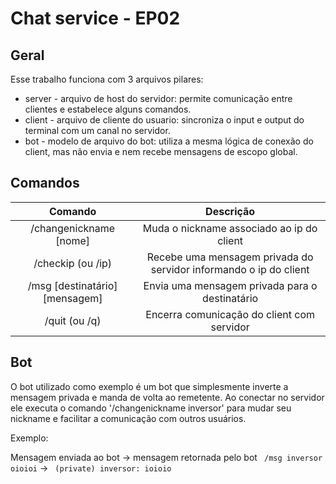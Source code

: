 # Chat service - EP02


## Geral
Esse trabalho funciona com 3 arquivos pilares:
* server - arquivo de host do servidor: permite comunicação entre clientes e estabelece alguns comandos.
* client - arquivo de cliente do usuario: sincroniza o input e output do terminal com um canal no servidor.
* bot - modelo de arquivo do bot: utiliza a mesma lógica de conexão do client, mas não envia e nem recebe mensagens de escopo global.


## Comandos

Comando | Descrição
:--: | :--:
/changenickname [nome] | Muda o nickname associado ao ip do client
/checkip (ou /ip) | Recebe uma mensagem privada do servidor informando o ip do client
/msg [destinatário] [mensagem] | Envia uma mensagem privada para o destinatário
/quit (ou /q) | Encerra comunicação do client com servidor

## Bot

O bot utilizado como exemplo é um bot que simplesmente inverte a mensagem privada e manda de volta ao remetente. Ao conectar no servidor ele executa o comando '/changenickname inversor' para mudar seu nickname e facilitar a comunicação com outros usuários.

Exemplo:

Mensagem enviada ao bot -> mensagem retornada pelo bot
``` /msg inversor oioioi``` -> ``` (private) inversor: ioioio```